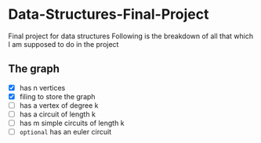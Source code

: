 # Data-Structures-Final-Project
Final project for data structures
Following is the breakdown of all that which I am supposed to do in the project
## The graph
- [x] has n vertices
- [x] filing to store the graph
- [ ] has a vertex of degree k
- [ ] has a circuit of length k
- [ ] has m simple circuits of length k
- [ ] `optional` has an euler circuit
